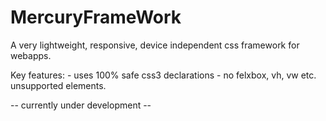 # MercuryFrameWork

A very lightweight, responsive, device independent css framework for webapps. 

Key features:
    - uses 100% safe css3 declarations
    - no felxbox, vh, vw etc. unsupported elements.

-- currently under development --
